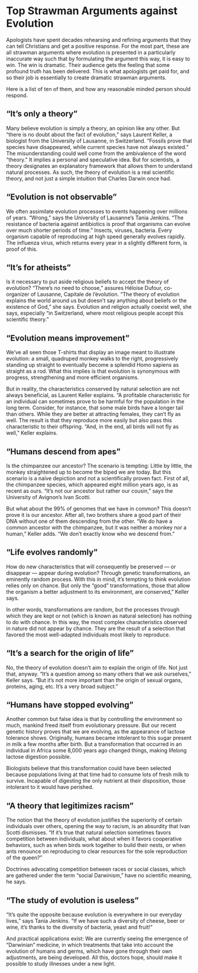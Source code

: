 # Top Strawman Arguments against Evolution

Apologists have spent decades rehearsing and refining arguments that they can tell Christians and get a positive response.  For the most part, these are all strawman arguments where evolution is presented in a particularly inaccurate way such that by formulating the argument this way, it is easy to win.  The win is dramatic.  Their audience gets the feeling that some profound truth has been delivered.  This is what apologists get paid for, and so their job is essentially to create dramatic strawman arguments.

Here is a list of ten of them, and how any reasonable minded person should respond.



## “It’s only a theory”

Many believe evolution is simply a theory, an opinion like any other. But “there is no doubt about the fact of evolution,” says Laurent Keller, a biologist from the University of Lausanne, in Switzerland. “Fossils prove that species have disappeared, while current species have not always existed.” The misunderstanding could well come from the ambivalence of the word “theory.” It implies a personal and speculative idea. But for scientists, a theory designates an explanatory framework that allows them to understand natural processes. As such, the theory of evolution is a real scientific theory, and not just a simple intuition that Charles Darwin once had.

## “Evolution is not observable”

We often assimilate evolution processes to events happening over millions of years. “Wrong,” says the University of Lausanne’s Tania Jenkins. “The resistance of bacteria against antibiotics is proof that organisms can evolve over much shorter periods of time.” Insects, viruses, bacteria. Every organism capable of reproducing at high speed generally evolves rapidly. The influenza virus, which returns every year in a slightly different form, is proof of this.

## “It’s for atheists”

Is it necessary to put aside religious beliefs to accept the theory of evolution? “There’s no need to choose,” assures Héloise Dufour, co-organizer of Lausanne, Capitale de l’évolution. “The theory of evolution explains the world around us but doesn’t say anything about beliefs or the existence of God,” she says. Evolution and religion actually coexist well, she says, especially “in Switzerland, where most religious people accept this scientific theory.”

## “Evolution means improvement”

We’ve all seen those T-shirts that display an image meant to illustrate evolution: a small, quadruped monkey walks to the right, progressively standing up straight to eventually become a splendid Homo sapiens as straight as a rod. What this implies is that evolution is synonymous with progress, strengthening and more efficient organisms.

But in reality, the characteristics conserved by natural selection are not always beneficial, as Laurent Keller explains. “A profitable characteristic for an individual can sometimes prove to be harmful for the population in the long term. Consider, for instance, that some male birds have a longer tail than others. While they are better at attracting females, they can’t fly as well. The result is that they reproduce more easily but also pass this characteristic to their offspring. “And, in the end, all birds will not fly as well,” Keller explains.

## “Humans descend from apes”

Is the chimpanzee our ancestor? The scenario is tempting: Little by little, the monkey straightened up to become the biped we are today. But this scenario is a naïve depiction and not a scientifically proven fact. First of all, the chimpanzee species, which appeared eight million years ago, is as recent as ours. “It’s not our ancestor but rather our cousin,” says the University of Avignon’s Ivan Scotti.

But what about the 99% of genomes that we have in common? This doesn’t prove it is our ancestor. After all, two brothers share a good part of their DNA without one of them descending from the other. “We do have a common ancestor with the chimpanzee, but it was neither a monkey nor a human,” Keller adds. “We don’t exactly know who we descend from.”

## “Life evolves randomly”

How do new characteristics that will consequently be preserved — or disappear — appear during evolution? Through genetic transformations, an eminently random process. With this in mind, it’s tempting to think evolution relies only on chance. But only the “good” transformations, those that allow the organism a better adjustment to its environment, are conserved,” Keller says.

In other words, transformations are random, but the processes through which they are kept or not (which is known as natural selection) has nothing to do with chance. In this way, the most complex characteristics observed in nature did not appear by chance. They are the result of a selection that favored the most well-adapted individuals most likely to reproduce.

## “It’s a search for the origin of life”

No, the theory of evolution doesn’t aim to explain the origin of life. Not just that, anyway. “It’s a question among so many others that we ask ourselves,” Keller says. “But it’s not more important than the origin of sexual organs, proteins, aging, etc. It’s a very broad subject.”

## “Humans have stopped evolving”

Another common but false idea is that by controlling the environment so much, mankind freed itself from evolutionary pressure. But our recent genetic history proves that we are evolving, as the appearance of lactose tolerance shows. Originally, humans became intolerant to this sugar present in milk a few months after birth. But a transformation that occurred in an individual in Africa some 8,000 years ago changed things, making lifelong lactose digestion possible.

Biologists believe that this transformation could have been selected because populations living at that time had to consume lots of fresh milk to survive. Incapable of digesting the only nutrient at their disposition, those intolerant to it would have perished.

## “A theory that legitimizes racism”

The notion that the theory of evolution justifies the superiority of certain individuals over others, opening the way to racism, is an absurdity that Ivan Scotti dismisses. “If it’s true that natural selection sometimes favors competition between individuals, what about when it favors cooperative behaviors, such as when birds work together to build their nests, or when ants renounce on reproducing to clear resources for the sole reproduction of the queen?”

Doctrines advocating competition between races or social classes, which are gathered under the term “social Darwinism,” have no scientific meaning, he says.

## “The study of evolution is useless”

“It’s quite the opposite because evolution is everywhere in our everyday lives,” says Tania Jenkins. “If we have such a diversity of cheese, beer or wine, it’s thanks to the diversity of bacteria, yeast and fruit!”

And practical applications exist: We are currently seeing the emergence of “Darwinian” medicine, in which treatments that take into account the evolution of humans and germs, which have gone through their own adjustments, are being developed. All this, doctors hope, should make it possible to study illnesses under a new light.

